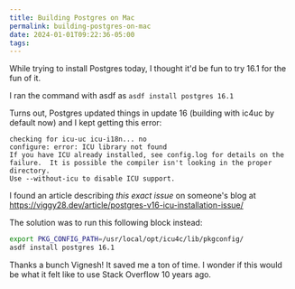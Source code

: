 ```yaml
---
title: Building Postgres on Mac
permalink: building-postgres-on-mac
date: 2024-01-01T09:22:36-05:00
tags:
---
```


While trying to install Postgres today, I thought it'd be fun to try 16.1 for
the fun of it.

I ran the command with asdf as `asdf install postgres 16.1`

Turns out, Postgres updated things in update 16 (building with ic4uc by default
now) and I kept getting this error:

```
checking for icu-uc icu-i18n... no
configure: error: ICU library not found
If you have ICU already installed, see config.log for details on the
failure.  It is possible the compiler isn't looking in the proper directory.
Use --without-icu to disable ICU support.
```

I found an article describing _this exact issue_ on someone's blog at
https://viggy28.dev/article/postgres-v16-icu-installation-issue/

The solution was to run this following block instead:

```sh
export PKG_CONFIG_PATH=/usr/local/opt/icu4c/lib/pkgconfig/
asdf install postgres 16.1
```

Thanks a bunch Vignesh! It saved me a ton of time. I wonder if this would be
what it felt like to use Stack Overflow 10 years ago.
